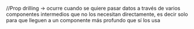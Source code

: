 //Prop drilling -> ocurre cuando se quiere pasar datos a través de varios componentes intermedios que no los necesitan directamente, es decir solo para que lleguen a un componente más profundo que sí los usa

